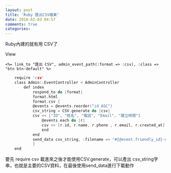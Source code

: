 ```yaml
---
layout: post
title: 'Ruby 匯出CSV檔案'
date: 2018-02-03 04:57
comments: true
categories: 
---
```

Ruby內建的就有用 CSV了

View

	<%= link_to "匯出 CSV", admin_event_path(:format => :csv), :class => "btn btn-default" %>

```c app\controller\admin\event_controller.rb
	require 'csv'
	class Admin::EventController < AdminController
		def index
			respond_to do |format|
			format.html
			format.csv {
			@events = @events.reorder("id ASC")
			csv_string = CSV.generate do |csv|
			csv << ["ID", "姓名", "電話", "Email", "建立時間"]
				@events.each do |r|
				csv << [r.id, r.name, r.phone , r.email, r.created_at]
				end
			end
			send_data csv_string, :filename => "#{@event.friendly_id}-events-#{Time.now.to_s(:number)}.csv"
			}
	end
```
要先 require csv 載進來之後才能使用CSV.generate，可以產出 csv_string字串，也就是主要的CSV資料，在最後使用send_data進行下載動作
